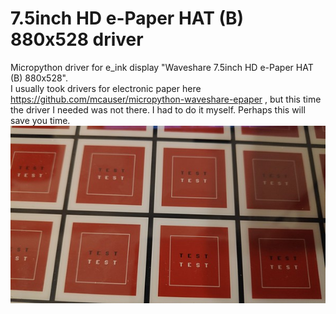 #   7.5inch HD e-Paper HAT (B) 880x528 driver
Micropython driver for e_ink display "Waveshare 7.5inch HD e-Paper HAT (B) 880x528".  
I usually took drivers for electronic paper here https://github.com/mcauser/micropython-waveshare-epaper , but this time the driver I needed was not there. I had to do it myself. Perhaps this will save you time.  
![](test.jpg)
